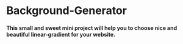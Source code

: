 # Background-Generator
#### This small and sweet mini project will help you to choose nice and beautiful linear-gradient for your website.
